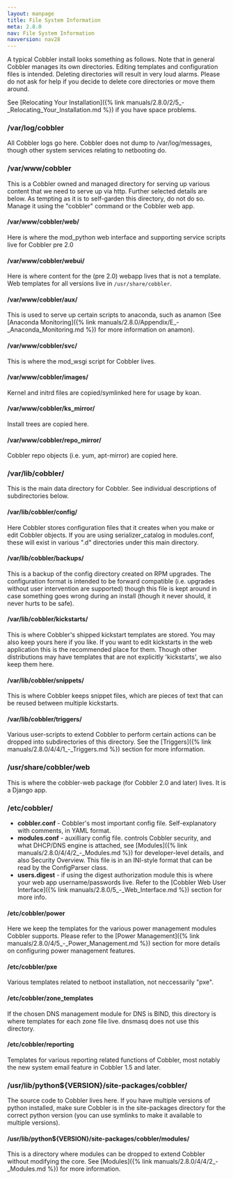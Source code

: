 ```yaml
---
layout: manpage
title: File System Information
meta: 2.8.0
nav: File System Information
navversion: nav28
---
```



A typical Cobbler install looks something as follows. Note that in general Cobbler manages its own directories. Editing
templates and configuration files is intended. Deleting directories will result in very loud alarms. Please do not ask
for help if you decide to delete core directories or move them around.

See [Relocating Your Installation]({% link manuals/2.8.0/2/5_-_Relocating_Your_Installation.md %}) if you have space
problems.

### /var/log/cobbler

All Cobbler logs go here. Cobbler does not dump to /var/log/messages, though other system services relating to
netbooting do.

### /var/www/cobbler

This is a Cobbler owned and managed directory for serving up various content that we need to serve up via http. Further
selected details are below. As tempting as it is to self-garden this directory, do not do so. Manage it using the
"cobbler" command or the Cobbler web app.

#### /var/www/cobbler/web/

Here is where the mod\_python web interface and supporting service scripts live for Cobbler pre 2.0

#### /var/www/cobbler/webui/

Here is where content for the (pre 2.0) webapp lives that is not a template. Web templates for all versions live in 
`/usr/share/cobbler`.

#### /var/www/cobbler/aux/

This is used to serve up certain scripts to anaconda, such as anamon (See
[Anaconda Monitoring]({% link manuals/2.8.0/Appendix/E_-_Anaconda_Monitoring.md %}) for more information on anamon).

#### /var/www/cobbler/svc/

This is where the mod_wsgi script for Cobbler lives.

#### /var/www/cobbler/images/

Kernel and initrd files are copied/symlinked here for usage by koan.

#### /var/www/cobbler/ks\_mirror/

Install trees are copied here.

#### /var/www/cobbler/repo\_mirror/

Cobbler repo objects (i.e. yum, apt-mirror) are copied here.

### /var/lib/cobbler/

This is the main data directory for Cobbler. See individual descriptions of subdirectories below.

#### /var/lib/cobbler/config/

Here Cobbler stores configuration files that it creates when you make or edit Cobbler objects. If you are using 
serializer\_catalog in modules.conf, these will exist in various ".d" directories under this main directory.

#### /var/lib/cobbler/backups/

This is a backup of the config directory created on RPM upgrades. The configuration format is intended to be forward
compatible (i.e.  upgrades without user intervention are supported) though this file is kept around in case something
goes wrong during an install (though it never should, it never hurts to be safe).

#### /var/lib/cobbler/kickstarts/

This is where Cobbler's shipped kickstart templates are stored. You may also keep yours here if you like. If you want to
edit kickstarts in the web application this is the recommended place for them. Though other distributions may have
templates that are not explicitly 'kickstarts', we also keep them here.

#### /var/lib/cobbler/snippets/

This is where Cobbler keeps snippet files, which are pieces of text that can be reused between multiple kickstarts.

#### /var/lib/cobbler/triggers/

Various user-scripts to extend Cobbler to perform certain actions can be dropped into subdirectories of this directory.
See the [Triggers]({% link manuals/2.8.0/4/4/1_-_Triggers.md %}) section for more information.

### /usr/share/cobbler/web

This is where the cobbler-web package (for Cobbler 2.0 and later) lives. It is a Django app.

### /etc/cobbler/

- **cobbler.conf** - Cobbler's most important config file. Self-explanatory with comments, in YAML format.
- **modules.conf** - auxilliary config file. controls Cobbler security, and what DHCP/DNS engine is attached, see
  [Modules]({% link manuals/2.8.0/4/4/2_-_Modules.md %}) for developer-level details, and also Security Overview. This
  file is in an INI-style format that can be read by the ConfigParser class.
- **users.digest** - if using the digest authorization module this is where your web app username/passwords live. Refer
  to the [Cobbler Web User Interface]({% link manuals/2.8.0/5_-_Web_Interface.md %}) section for more info.

#### /etc/cobbler/power

Here we keep the templates for the various power management modules Cobbler supports. Please refer to the
[Power Management]({% link manuals/2.8.0/4/5_-_Power_Management.md %}) section for more details on configuring power
management features.

#### /etc/cobbler/pxe

Various templates related to netboot installation, not neccessarily "pxe".

#### /etc/cobbler/zone\_templates

If the chosen DNS management module for DNS is BIND, this directory is where templates for each zone file live. dnsmasq
does not use this directory.

#### /etc/cobbler/reporting

Templates for various reporting related functions of Cobbler, most notably the new system email feature in Cobbler 1.5
and later.

### /usr/lib/python${VERSION}/site-packages/cobbler/

The source code to Cobbler lives here. If you have multiple versions of python installed, make sure Cobbler is in the
site-packages directory for the correct python version (you can use symlinks to make it available to multiple versions).

#### /usr/lib/python${VERSION}/site-packages/cobbler/modules/

This is a directory where modules can be dropped to extend Cobbler without modifying the core. See 
[Modules]({% link manuals/2.8.0/4/4/2_-_Modules.md %}) for more information.

